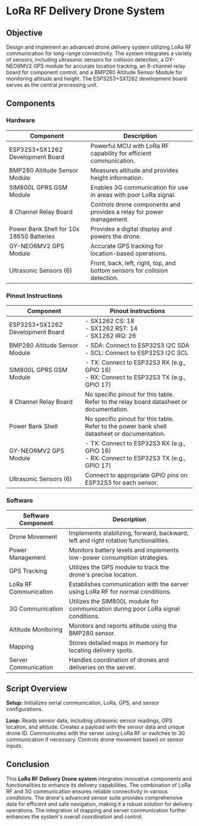# LoRa RF Delivery Drone System

## Objective
Design and implement an advanced drone delivery system utilizing LoRa RF communication for long-range connectivity. The system integrates a variety of sensors, including ultrasonic sensors for collision detection, a GY-NEO6MV2 GPS module for accurate location tracking, an 8-channel relay board for component control, and a BMP280 Altitude Sensor Module for monitoring altitude and height. The ESP32S3+SX1262 development board serves as the central processing unit.

## Components

### Hardware
| Component                              | Description                                              |
| --------------------------------------| -------------------------------------------------------- |
| ESP32S3+SX1262 Development Board      | Powerful MCU with LoRa RF capability for efficient communication. |
| BMP280 Altitude Sensor Module          | Measures altitude and provides height information.       |
| SIM800L GPRS GSM Module                | Enables 3G communication for use in areas with poor LoRa signal. |
| 8 Channel Relay Board                   | Controls drone components and provides a relay for power management. |
| Power Bank Shell for 10x 18650 Batteries| Provides a digital display and powers the drone.          |
| GY-NEO6MV2 GPS Module                  | Accurate GPS tracking for location-based operations.     |
| Ultrasonic Sensors (6)                 | Front, back, left, right, top, and bottom sensors for collision detection. |

### Pinout Instructions
| Component                            | Pinout Instructions                                  |
| -------------------------------------| ----------------------------------------------------- |
| ESP32S3+SX1262 Development Board   | - SX1262 CS: 18<br>- SX1262 RST: 14<br>- SX1262 IRQ: 26 |
| BMP280 Altitude Sensor Module       | - SDA: Connect to ESP32S3 I2C SDA<br>- SCL: Connect to ESP32S3 I2C SCL |
| SIM800L GPRS GSM Module             | - TX: Connect to ESP32S3 RX (e.g., GPIO 16)<br>- RX: Connect to ESP32S3 TX (e.g., GPIO 17) |
| 8 Channel Relay Board               | No specific pinout for this table. Refer to the relay board datasheet or documentation. |
| Power Bank Shell                    | No specific pinout for this table. Refer to the power bank shell datasheet or documentation. |
| GY-NEO6MV2 GPS Module               | - TX: Connect to ESP32S3 RX (e.g., GPIO 16)<br>- RX: Connect to ESP32S3 TX (e.g., GPIO 17) |
| Ultrasonic Sensors (6)              | Connect to appropriate GPIO pins on ESP32S3 for each sensor. |

### Software
| Software Component                   | Description                                              |
| -------------------------------------| -------------------------------------------------------- |
| Drone Movement                       | Implements stabilizing, forward, backward, left and right rotation functionalities. |
| Power Management                     | Monitors battery levels and implements low-power consumption strategies. |
| GPS Tracking                         | Utilizes the GPS module to track the drone's precise location. |
| LoRa RF Communication                | Establishes communication with the server using LoRa RF for normal conditions. |
| 3G Communication                     | Utilizes the SIM800L module for communication during poor LoRa signal conditions. |
| Altitude Monitoring                  | Monitors and reports altitude using the BMP280 sensor.   |
| Mapping                              | Stores detailed maps in memory for locating delivery spots. |
| Server Communication                 | Handles coordination of drones and deliveries on the server. |

## Script Overview

**Setup:**
Initializes serial communication, LoRa, GPS, and sensor configurations.

**Loop:**
Reads sensor data, including ultrasonic sensor readings, GPS location, and altitude.
Creates a payload with the sensor data and unique drone ID.
Communicates with the server using LoRa RF or switches to 3G communication if necessary.
Controls drone movement based on sensor inputs.

## Conclusion
This **LoRa RF Delivery Drone system** integrates innovative components and functionalities to enhance its delivery capabilities. The combination of LoRa RF and 3G communication ensures reliable connectivity in various conditions. The drone's advanced sensor suite provides comprehensive data for efficient and safe navigation, making it a robust solution for delivery operations. The integration of mapping and server communication further enhances the system's overall coordination and control.
